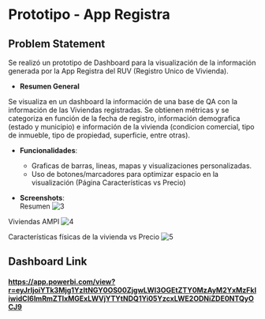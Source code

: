 # Prototipo - App Registra

## Problem Statement

Se realizó un prototipo de Dashboard para la visualización de la información generada por la App Registra del RUV (Registro Unico de Vivienda).

- **Resumen General**
  
Se visualiza en un dashboard la información de una base de QA con la información de las Viviendas registradas. Se obtienen métricas y se categoriza en función de la fecha de registro, información demografica (estado y municipio) e
información de la vivienda (condicion comercial, tipo de inmueble, tipo de propiedad, superficie, entre otras).



- **Funcionalidades**: 
  - Graficas de barras, lineas, mapas y visualizaciones personalizadas.
  - Uso de botones/marcadores para optimizar espacio en la visualización (Página Características vs Precio)

- **Screenshots**:  
Resumen
![3](https://github.com/user-attachments/assets/9e37a6d7-e7e6-46fc-847a-9d28b16454d1)

Viviendas AMPI
![4](https://github.com/user-attachments/assets/5768dd30-e26d-48ca-a460-aa54d43049e2)

Características físicas de la vivienda vs Precio
![5](https://github.com/user-attachments/assets/1566b14e-0e2c-4b06-8895-730356d32032)




## Dashboard Link
#### https://app.powerbi.com/view?r=eyJrIjoiYTk3Mjg1YzItNGY0OS00ZjgwLWI3OGEtZTY0MzAyM2YxMzFkIiwidCI6ImRmZTIxMGExLWVjYTYtNDQ1Yi05YzcxLWE2ODNiZDE0NTQyOCJ9
